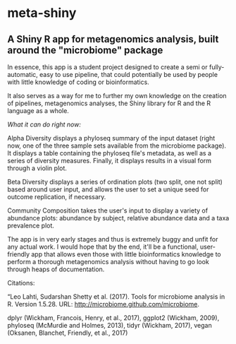 # meta-shiny
##  A Shiny R app for metagenomics analysis, built around the "microbiome" package

In essence, this app is a student project designed to create a semi or fully-automatic, easy to use pipeline, that could potentially be used by people with little knowledge of coding or bioinformatics.

It also serves as a way for me to further my own knowledge on the creation of pipelines, metagenomics analyses, the Shiny library for R and the R language as a whole.

*What it can do right now:*

Alpha Diversity displays a phyloseq summary of the input dataset (right now, one of the three sample sets available from the microbiome package). It displays a table containing the phyloseq file's metadata, as well as a series of diversity measures. Finally, it displays results in a visual form through a violin plot.

Beta Diversity displays a series of ordination plots (two split, one not split) based around user input, and allows the user to set a unique seed for outcome replication, if necessary.

Community Composition takes the user's input to display a variety of abundance plots: abundance by subject, relative abundance data and a taxa prevalence plot.

The app is in very early stages and thus is extremely buggy and unfit for any actual work. I would hope that by the end, it'll be a functional, user-friendly app that allows even those with little bioinformatics knowledge to perform a thorough metagenomics analysis without having to go look through heaps of documentation.

Citations:

 “Leo Lahti, Sudarshan Shetty et al. (2017). Tools for microbiome analysis in R. Version 1.5.28. URL: http://microbiome.github.com/microbiome. 

dplyr (Wickham, Francois, Henry, et al., 2017), ggplot2 (Wickham, 2009), phyloseq (McMurdie and Holmes, 2013), tidyr (Wickham, 2017), vegan (Oksanen, Blanchet, Friendly, et al., 2017)



